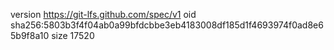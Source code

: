 version https://git-lfs.github.com/spec/v1
oid sha256:5803b3f4f04ab0a99bfdcbbe3eb4183008df185d1f4693974f0ad8e65b9f8a10
size 17520
